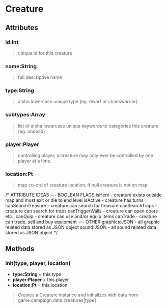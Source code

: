 # Creature



## Attributes

### id:Int
> unique id for this creature

### name:String
> full descriptive name

### type:String
> alpha lowercase unique type (eg. dwarf or chaoswarrior)

### subtypes:Array
> list of alpha lowercase unique keywords to categories this creature (eg. undead)

### player:Player
> controlling player, a creature may only ever be controlled by one player at a time.

### location:Pt
> map co-ord of creature location, if null creature is not on map


/*
    ATTRIBUTE IDEAS
    ---
    BOOLEAN FLAGS
    isHero - creature exists outside map and must exit or die to end level
    isActive - creature has turns
    canSearchTreasure - creature can search for treasure
    canSearchTraps - creature can search for traps
    canTriggerWalls - creature can open doors etc..
    canQuip - creature can use and/or equip items
    canTrade - creature can trade, sell and buy equipment
    ---
    OTHER
    graphics:JSON - all graphic related data stored as JSON object
    sound:JSON - all sound related data stored as JSON object
*/



## Methods

### init(type, player, location)
- **type:String** = this.type
- **player:Player** = this.player
- **location:Pt** = this.location

> Creates a Creature instance and initializes with data from game.campaign.data.creatures[type]